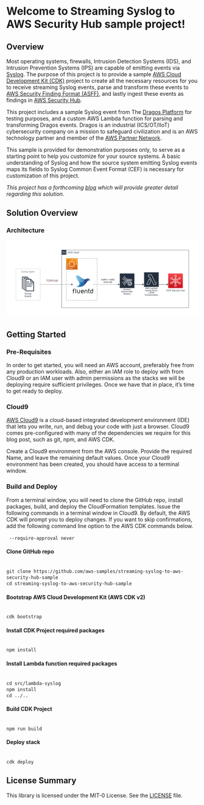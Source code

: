 # Welcome to Streaming Syslog to AWS Security Hub sample project!

## Overview

Most operating systems, firewalls, Intrusion Detection Systems (IDS), and Intrusion Prevention Systems (IPS) are capable of emitting events via [Syslog](https://en.wikipedia.org/wiki/Syslog). The purpose of this project is to provide a sample [AWS Cloud Development Kit (CDK)](https://aws.amazon.com/cdk/) project to create all the necessary resources for you to receive streaming Syslog events, parse and transform these events to [AWS Security Finding Format (ASFF)](https://docs.aws.amazon.com/securityhub/latest/userguide/securityhub-findings-format.html), and lastly ingest these events as findings in [AWS Security Hub](https://aws.amazon.com/security-hub/).

This project includes a sample Syslog event from The [Dragos Platform](https://www.dragos.com/) for testing purposes, and a custom AWS Lambda function for parsing and transforming Dragos events. Dragos is an industrial (ICS/OT/IIoT) cybersecurity company on a mission to safeguard civilization and is an AWS technology partner and member of the [AWS Partner Network](https://partners.amazonaws.com/partners/0010h00001jBdt3AAC/Dragos). 

This sample is provided for demonstration purposes only, to serve as a starting point to help you customize for your source systems. A basic understanding of Syslog and how the source system emitting Syslog events maps its fields to Syslog Common Event Format (CEF) is necessary for customization of this project.

*This project has a forthcoming [blog](https://aws.amazon.com/blogs/) which will provide greater detail regarding this solution.*

## Solution Overview

### Architecture

<img src="./images/syslog-security-hub.png">

## Getting Started

### Pre-Requisites

In order to get started, you will need an AWS account, preferably free from any production workloads. Also, either an IAM role to deploy with from Cloud9 or an IAM user with admin permissions as the stacks we will be deploying require sufficient privileges.
Once we have that in place, it’s time to get ready to deploy.

### Cloud9
[AWS Cloud9](https://aws.amazon.com/cloud9/) is a cloud-based integrated development environment (IDE) that lets you write, run, and debug your code with just a browser. Cloud9 comes pre-configured with many of the dependencies we require for this blog post, such as git, npm, and AWS CDK.

Create a Cloud9 environment from the AWS console. Provide the required Name, and leave the remaining default values. Once your Cloud9 environment has been created, you should have access to a terminal window.

### Build and Deploy

From a terminal window, you will need to clone the GitHub repo, install packages, build, and deploy the CloudFormation templates. Issue the following commands in a terminal window in Cloud9. By default, the AWS CDK will prompt you to deploy changes. If you want to skip confirmations, add the following command line option to the AWS CDK commands below.
 
 <code> --require-approval never</code>

#### Clone GitHub repo
<pre><code>
git clone https://github.com/aws-samples/streaming-syslog-to-aws-security-hub-sample
cd streaming-syslog-to-aws-security-hub-sample
</code></pre>

#### Bootstrap AWS Cloud Development Kit (AWS CDK v2)
<pre><code>
cdk bootstrap
</code></pre>

#### Install CDK Project required packages
<pre><code>
npm install
</code></pre>

#### Install Lambda function required packages
<pre><code>
cd src/lambda-syslog
npm install
cd ../..
</code></pre>

#### Build CDK Project
<pre><code>
npm run build
</code></pre>

#### Deploy stack
<pre><code>
cdk deploy
</code></pre>

## License Summary

This library is licensed under the MIT-0 License. See the [LICENSE](./LICENSE) file.